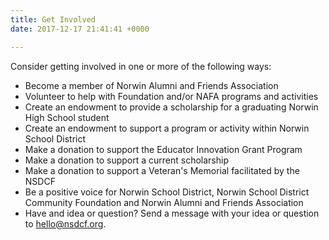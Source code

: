 ```yaml
---
title: Get Involved
date: 2017-12-17 21:41:41 +0000

---
```

Consider getting involved in one or more of the following ways:

* Become a member of Norwin Alumni and Friends Association
* Volunteer to help with Foundation and/or NAFA programs and activities
* Create an endowment to provide a scholarship for a graduating Norwin High School student
* Create an endowment to support a program or activity within Norwin School District
* Make a donation to support the Educator Innovation Grant Program
* Make a donation to support a current scholarship 
* Make a donation to support a Veteran's Memorial facilitated by the NSDCF
* Be a positive voice for Norwin School District, Norwin School District Community Foundation and Norwin Alumni and Friends Association
* Have and idea or question?  Send a message with your idea or question to hello@nsdcf.org.